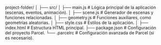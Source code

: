 project-folder/
│
├── src/
│   ├── main.js           # Lógica principal de la aplicación (escenas, eventos, animación).
│   ├── scene.js          # Generador de escenas y funciones relacionadas.
│   ├── geometry.js       # Funciones auxiliares, como geometrías aleatorias.
│   ├── style.css         # Estilos de la aplicación.
│
├── index.html            # Estructura HTML principal.
├── package.json          # Configuración del proyecto Parcel.
└── .parcelrc             # Configuración avanzada de Parcel (si es necesario).